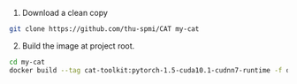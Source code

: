 1. Download a clean copy

```sh
git clone https://github.com/thu-spmi/CAT my-cat
```

2. Build the image at project root.

```sh
cd my-cat
docker build --tag cat-toolkit:pytorch-1.5-cuda10.1-cudnn7-runtime -f docker/pytorch-1.5/Dockerfile .
```
